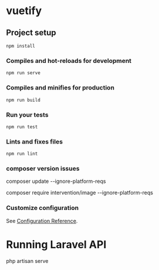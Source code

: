 # vuetify

## Project setup
```
npm install
```

### Compiles and hot-reloads for development
```
npm run serve
```

### Compiles and minifies for production
```
npm run build
```

### Run your tests
```
npm run test
```

### Lints and fixes files
```
npm run lint
```


### composer version issues
composer update --ignore-platform-reqs


composer require intervention/image --ignore-platform-reqs

### Customize configuration
See [Configuration Reference](https://cli.vuejs.org/config/).


# Running Laravel API
php artisan serve